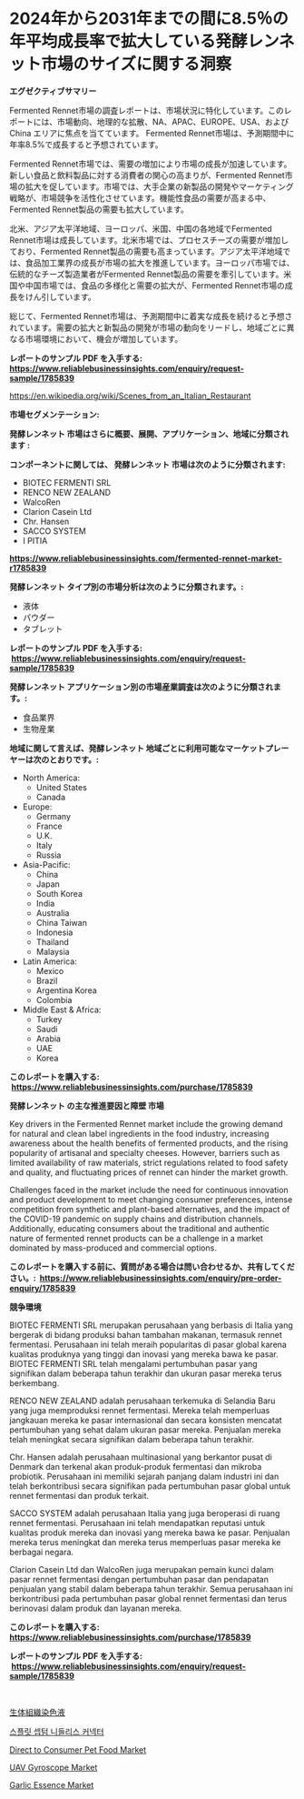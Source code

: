 <p><h1>2024年から2031年までの間に8.5％の年平均成長率で拡大している発酵レンネット市場のサイズに関する洞察</h1></p><p><strong>エグゼクティブサマリー</strong></p>
<p><p>Fermented Rennet市場の調査レポートは、市場状況に特化しています。このレポートには、市場動向、地理的な拡散、NA、APAC、EUROPE、USA、およびChina エリアに焦点を当てています。 Fermented Rennet市場は、予測期間中に年率8.5%で成長すると予想されています。</p><p>Fermented Rennet市場では、需要の増加により市場の成長が加速しています。新しい食品と飲料製品に対する消費者の関心の高まりが、Fermented Rennet市場の拡大を促しています。市場では、大手企業の新製品の開発やマーケティング戦略が、市場競争を活性化させています。機能性食品の需要が高まる中、Fermented Rennet製品の需要も拡大しています。</p><p>北米、アジア太平洋地域、ヨーロッパ、米国、中国の各地域でFermented Rennet市場は成長しています。北米市場では、プロセスチーズの需要が増加しており、Fermented Rennet製品の需要も高まっています。アジア太平洋地域では、食品加工業界の成長が市場の拡大を推進しています。ヨーロッパ市場では、伝統的なチーズ製造業者がFermented Rennet製品の需要を牽引しています。米国や中国市場では、食品の多様化と需要の拡大が、Fermented Rennet市場の成長をけん引しています。</p><p>総じて、Fermented Rennet市場は、予測期間中に着実な成長を続けると予想されています。需要の拡大と新製品の開発が市場の動向をリードし、地域ごとに異なる市場環境において、機会が増加しています。</p></p>
<p><strong>レポートのサンプル PDF を入手する: <a href="https://www.reliablebusinessinsights.com/enquiry/request-sample/1785839">https://www.reliablebusinessinsights.com/enquiry/request-sample/1785839</a></strong></p>
<p><a href="https://en.wikipedia.org/wiki/Scenes_from_an_Italian_Restaurant">https://en.wikipedia.org/wiki/Scenes_from_an_Italian_Restaurant</a></p>
<p><strong>市場セグメンテーション:</strong></p>
<p><strong> 発酵レンネット 市場はさらに概要、展開、アプリケーション、地域に分類されます :</strong></p>
<p><strong>コンポーネントに関しては、 発酵レンネット 市場は次のように分類されます: &nbsp;</strong></p>
<p><ul><li>BIOTEC FERMENTI SRL</li><li>RENCO NEW ZEALAND</li><li>WalcoRen</li><li>Clarion Casein Ltd</li><li>Chr. Hansen</li><li>SACCO SYSTEM</li><li>I PITIA</li></ul></p>
<p><strong><a href="https://www.reliablebusinessinsights.com/fermented-rennet-market-r1785839">https://www.reliablebusinessinsights.com/fermented-rennet-market-r1785839</a></strong></p>
<p><strong> 発酵レンネット タイプ別の市場分析は次のように分類されます。:</strong></p>
<p><ul><li>液体</li><li>パウダー</li><li>タブレット</li></ul></p>
<p><strong>レポートのサンプル PDF を入手する: &nbsp;<a href="https://www.reliablebusinessinsights.com/enquiry/request-sample/1785839">https://www.reliablebusinessinsights.com/enquiry/request-sample/1785839</a></strong></p>
<p><strong> 発酵レンネット アプリケーション別の市場産業調査は次のように分類されます。:</strong></p>
<p><ul><li>食品業界</li><li>生物産業</li></ul></p>
<p><strong>地域に関して言えば、発酵レンネット 地域ごとに利用可能なマーケットプレーヤーは次のとおりです。:</strong></p>
<p><ul>
    <li>
        North America:
        <ul>
            <li>United States</li>
            <li>Canada</li>
        </ul>
    </li>
    <li>
        Europe:
        <ul>
            <li>Germany</li>
            <li>France</li>
            <li>U.K.</li>
            <li>Italy</li>
            <li>Russia</li>
        </ul>
    </li>
    <li>
        Asia-Pacific:
        <ul>
            <li>China</li>
            <li>Japan</li>
            <li>South Korea</li>
            <li>India</li>
            <li>Australia</li>
            <li>China Taiwan</li>
            <li>Indonesia</li>
            <li>Thailand</li>
            <li>Malaysia</li>
        </ul>
    </li>
    <li>
        Latin America:
        <ul>
            <li>Mexico</li>
            <li>Brazil</li>
            <li>Argentina Korea</li>
            <li>Colombia</li>
        </ul>
    </li>
    <li>
        Middle East & Africa:
        <ul>
            <li>Turkey</li>
            <li>Saudi</li>
            <li>Arabia</li>
            <li>UAE</li>
            <li>Korea</li>
        </ul>
    </li>
    </ul></p>
<p><strong>このレポートを購入する: &nbsp;<a href="https://www.reliablebusinessinsights.com/purchase/1785839">https://www.reliablebusinessinsights.com/purchase/1785839</a></strong></p>
<p><strong>発酵レンネット の主な推進要因と障壁 市場</strong></p>
<p><p>Key drivers in the Fermented Rennet market include the growing demand for natural and clean label ingredients in the food industry, increasing awareness about the health benefits of fermented products, and the rising popularity of artisanal and specialty cheeses. However, barriers such as limited availability of raw materials, strict regulations related to food safety and quality, and fluctuating prices of rennet can hinder the market growth.</p><p>Challenges faced in the market include the need for continuous innovation and product development to meet changing consumer preferences, intense competition from synthetic and plant-based alternatives, and the impact of the COVID-19 pandemic on supply chains and distribution channels. Additionally, educating consumers about the traditional and authentic nature of fermented rennet products can be a challenge in a market dominated by mass-produced and commercial options.</p></p>
<p><strong>このレポートを購入する前に、質問がある場合は問い合わせるか、共有してください。:&nbsp; <a href="https://www.reliablebusinessinsights.com/enquiry/pre-order-enquiry/1785839">https://www.reliablebusinessinsights.com/enquiry/pre-order-enquiry/1785839</a></strong></p>
<p><strong>競争環境</strong></p>
<p><p>BIOTEC FERMENTI SRL merupakan perusahaan yang berbasis di Italia yang bergerak di bidang produksi bahan tambahan makanan, termasuk rennet fermentasi. Perusahaan ini telah meraih popularitas di pasar global karena kualitas produknya yang tinggi dan inovasi yang mereka bawa ke pasar. BIOTEC FERMENTI SRL telah mengalami pertumbuhan pasar yang signifikan dalam beberapa tahun terakhir dan ukuran pasar mereka terus berkembang.</p><p>RENCO NEW ZEALAND adalah perusahaan terkemuka di Selandia Baru yang juga memproduksi rennet fermentasi. Mereka telah memperluas jangkauan mereka ke pasar internasional dan secara konsisten mencatat pertumbuhan yang sehat dalam ukuran pasar mereka. Penjualan mereka telah meningkat secara signifikan dalam beberapa tahun terakhir.</p><p>Chr. Hansen adalah perusahaan multinasional yang berkantor pusat di Denmark dan terkenal akan produk-produk fermentasi dan mikroba probiotik. Perusahaan ini memiliki sejarah panjang dalam industri ini dan telah berkontribusi secara signifikan pada pertumbuhan pasar global untuk rennet fermentasi dan produk terkait.</p><p>SACCO SYSTEM adalah perusahaan Italia yang juga beroperasi di ruang rennet fermentasi. Perusahaan ini telah mendapatkan reputasi untuk kualitas produk mereka dan inovasi yang mereka bawa ke pasar. Penjualan mereka terus meningkat dan mereka terus memperluas pasar mereka ke berbagai negara.</p><p>Clarion Casein Ltd dan WalcoRen juga merupakan pemain kunci dalam pasar rennet fermentasi dengan pertumbuhan pasar dan pendapatan penjualan yang stabil dalam beberapa tahun terakhir. Semua perusahaan ini berkontribusi pada pertumbuhan pasar global rennet fermentasi dan terus berinovasi dalam produk dan layanan mereka.</p></p>
<p><strong>このレポートを購入する: &nbsp; <a href="https://www.reliablebusinessinsights.com/purchase/1785839">https://www.reliablebusinessinsights.com/purchase/1785839</a></strong></p>
<p><strong>レポートのサンプル PDF を入手する: &nbsp;<a href="https://www.reliablebusinessinsights.com/enquiry/request-sample/1785839">https://www.reliablebusinessinsights.com/enquiry/request-sample/1785839</a></strong><strong></strong></p>
<p>&nbsp;</p>
<p><p><a href="https://github.com/roulaayoub-saad/Market-Research-Report-List-1/blob/main/7210753153091.md">生体組織染色液</a></p><p><a href="https://github.com/solomonbode85/Market-Research-Report-List-1/blob/main/9696222163539.md">스플릿 셉텀 니들리스 커넥터</a></p><p><a href="https://github.com/mhrnetwork1/Market-Research-Report-List-1/blob/main/direct-to-consumer-pet-food-market.md">Direct to Consumer Pet Food Market</a></p><p><a href="https://issuu.com/reportprime-2/docs/uav-gyroscope-market-size-2030.pptx">UAV Gyroscope Market</a></p><p><a href="https://github.com/zcbxbnir25/Market-Research-Report-List-1/blob/main/garlic-essence-market.md">Garlic Essence Market</a></p></p>